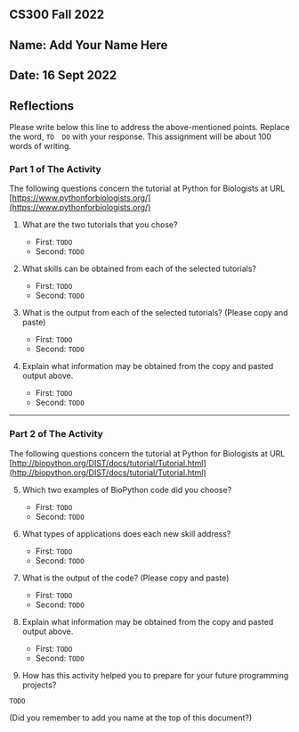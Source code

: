 ## CS300 Fall 2022
## Name: Add Your Name Here

## Date: 16 Sept 2022

## Reflections

Please write below this line to address the above-mentioned points. Replace the word, `TO  DO` with your response. This assignment will be about 100 words of writing. 


### Part 1 of The Activity

The following questions concern the tutorial at Python for Biologists at URL [https://www.pythonforbiologists.org/](https://www.pythonforbiologists.org/)

1. What are the two tutorials that you chose? 

    + First: `TODO`
    + Second: `TODO`

2. What skills can be obtained from each of the selected tutorials?

    + First: `TODO`
    + Second: `TODO`

3. What is the output from each of the selected tutorials? (Please copy and paste)
    + First: `TODO`
    + Second: `TODO`

4. Explain what information may be obtained from the copy and pasted output above. 

    + First: `TODO`
    + Second: `TODO`

---

### Part 2 of The Activity

The following questions concern the tutorial at Python for Biologists at URL [http://biopython.org/DIST/docs/tutorial/Tutorial.html](http://biopython.org/DIST/docs/tutorial/Tutorial.html)

5. Which two examples of BioPython code did you choose?

    + First: `TODO`
    + Second: `TODO`

6. What types of applications does each new skill address?

    + First: `TODO`
    + Second: `TODO`

7. What is the output of the code? (Please copy and paste)

    + First: `TODO`
    + Second: `TODO`

8. Explain what information may be obtained from the copy and pasted output above. 

    + First: `TODO`
    + Second: `TODO`

9. How has this activity helped you to prepare for your future programming projects?

`TODO`

(Did you remember to add you name at the top of this document?)